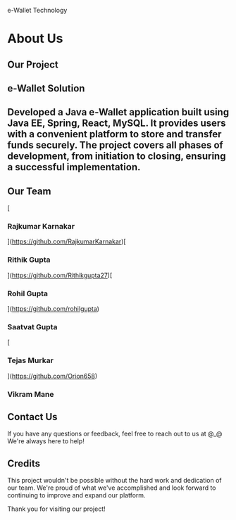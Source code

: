 e-Wallet Technology

About Us
========
Our Project
--------

e-Wallet Solution
----------------

Developed a Java e-Wallet application built using Java EE, Spring, React, MySQL. It provides users with a convenient platform to store and transfer funds securely. The project covers all phases of development, from initiation to closing, ensuring a successful implementation.
--------
Our Team
--------

[

### Rajkumar Karnakar

](https://github.com/RajkumarKarnakar)[

### Rithik Gupta

](https://github.com/Rithikgupta27)[

### Rohil Gupta

](https://github.com/rohilgupta)

### Saatvat Gupta

[

### Tejas Murkar

](https://github.com/Orion658)

### Vikram Mane


Contact Us
----------

If you have any questions or feedback, feel free to reach out to us at @_@ We're always here to help!

Credits
-------

This project wouldn't be possible without the hard work and dedication of our team. We're proud of what we've accomplished and look forward to continuing to improve and expand our platform.

Thank you for visiting our project!
